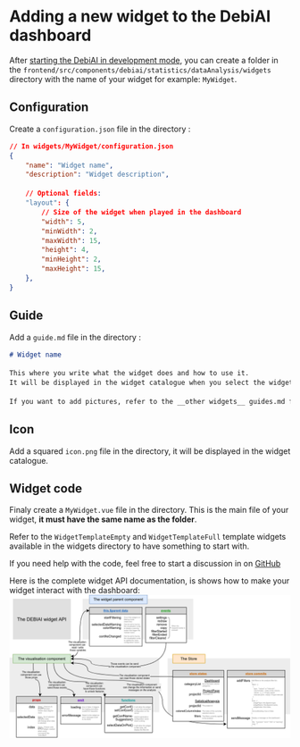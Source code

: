 # Adding a new widget to the DebiAI dashboard

After [starting the DebiAI in development mode](https://debiai.irt-systemx.fr/introduction/gettingStarted/installation/development.html), you can create a folder in the `frontend/src/components/debiai/statistics/dataAnalysis/widgets` directory with the name of your widget for example: `MyWidget`.

## Configuration
Create a `configuration.json` file in the directory :

```json
// In widgets/MyWidget/configuration.json
{
    "name": "Widget name",
    "description": "Widget description",

    // Optional fields:
    "layout": {
        // Size of the widget when played in the dashboard
        "width": 5,
        "minWidth": 2,
        "maxWidth": 15,
        "height": 4,
        "minHeight": 2,
        "maxHeight": 15,
    },
}
```

## Guide
Add a `guide.md` file in the directory :

```markdown
# Widget name

This where you write what the widget does and how to use it.
It will be displayed in the widget catalogue when you select the widget.

If you want to add pictures, refer to the __other widgets__ guides.md files.
```

## Icon
Add a squared `icon.png` file in the directory, it will be displayed in the widget catalogue.

## Widget code
Finaly create a `MyWidget.vue` file in the directory.
This is the main file of your widget, **it must have the same name as the folder**.

Refer to the `WidgetTemplateEmpty` and `WidgetTemplateFull` template widgets available in the widgets directory to have something to start with.

If you need help with the code, feel free to start a discussion in on [GitHub](https://github.com/debiai/debiai/discussions/categories/widget-creation)

Here is the complete widget API documentation, is shows how to make your widget interact with the dashboard:
![Widget AP](DebiAI-widget-api.png)